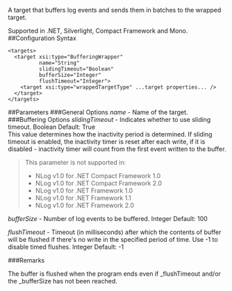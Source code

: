 A target that buffers log events and sends them in batches to the wrapped target. 

Supported in .NET, Silverlight, Compact Framework and Mono.
##Configuration Syntax
```
<targets>
  <target xsi:type="BufferingWrapper"
          name="String"
          slidingTimeout="Boolean"
          bufferSize="Integer"
          flushTimeout="Integer">
    <target xsi:type="wrappedTargetType" ...target properties... />
  </target>
</targets>
```
##Parameters
###General Options
_name_ - Name of the target.
###Buffering Options
_slidingTimeout_ - Indicates whether to use sliding timeout. Boolean Default: True  
This value determines how the inactivity period is determined. If sliding timeout is enabled, the inactivity timer is reset after each write, if it is disabled - inactivity timer will count from the first event written to the buffer.
> This parameter is not supported in:
> * NLog v1.0 for .NET Compact Framework 1.0
> * NLog v1.0 for .NET Compact Framework 2.0
> * NLog v1.0 for .NET Framework 1.0
> * NLog v1.0 for .NET Framework 1.1
> * NLog v1.0 for .NET Framework 2.0

_bufferSize_ - Number of log events to be buffered. Integer Default: 100

_flushTimeout_ - Timeout (in milliseconds) after which the contents of buffer will be flushed if there's no write in the specified period of time. Use -1 to disable timed flushes. Integer Default: -1

###Remarks

The buffer is flushed when the program ends even if _flushTimeout and/or the _bufferSize has not been reached.